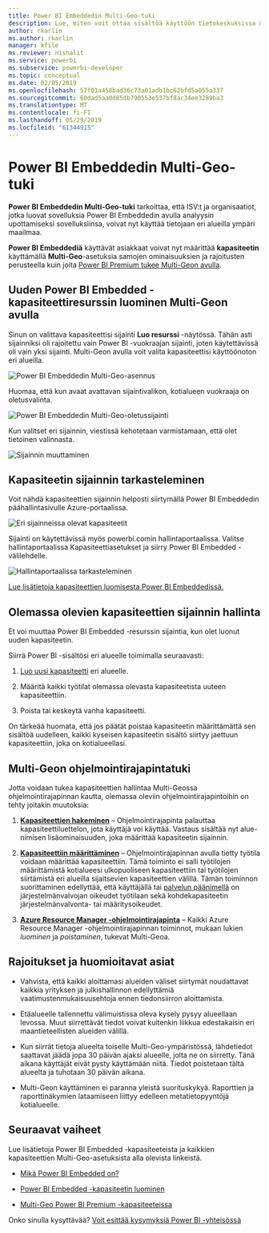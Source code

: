 ```yaml
---
title: Power BI Embeddedin Multi-Geo-tuki
description: Lue, miten voit ottaa sisältöä käyttöön tietokeskuksissa muilla alueilla kuin Power BI Embeddedin kotialueella.
author: rkarlin
ms.author: rkarlin
manager: kfile
ms.reviewer: nishalit
ms.service: powerbi
ms.subservice: powerbi-developer
ms.topic: conceptual
ms.date: 02/05/2019
ms.openlocfilehash: 57f01a458bad36c73a01adb1bc62bfd5a055a337
ms.sourcegitcommit: 60dad5aa0d85db790553e537bf8ac34ee3289ba3
ms.translationtype: MT
ms.contentlocale: fi-FI
ms.lasthandoff: 05/29/2019
ms.locfileid: "61344915"
---
```

# <a name="multi-geo-support-for-power-bi-embedded"></a>Power BI Embeddedin Multi-Geo-tuki

**Power BI Embeddedin Multi-Geo-tuki** tarkoittaa, että ISV:t ja organisaatiot, jotka luovat sovelluksia Power BI Embeddedin avulla analyysin upottamiseksi sovelluksiinsa, voivat nyt käyttää tietojaan eri alueilla ympäri maailmaa.

**Power BI Embeddediä** käyttävät asiakkaat voivat nyt määrittää **kapasiteetin** käyttämällä **Multi-Geo**-asetuksia samojen ominaisuuksien ja rajoitusten perusteella kuin joita [Power BI Premium tukee Multi-Geon avulla](../service-admin-premium-Multi-Geo.md).

## <a name="creating-new-power-bi-embedded-capacity-resource-with-multi-geo"></a>Uuden Power BI Embedded -kapasiteettiresurssin luominen Multi-Geon avulla

Sinun on valittava kapasiteettisi sijainti **Luo resurssi** -näytössä. Tähän asti sijainniksi oli rajoitettu vain Power BI -vuokraajan sijainti, joten käytettävissä oli vain yksi sijainti. Multi-Geon avulla voit valita kapasiteettisi käyttöönoton eri alueilla.

![Power BI Embeddedin Multi-Geo-asennus](media/embedded-multi-geo/pbie-multi-geo-setup.png)

Huomaa, että kun avaat avattavan sijaintivalikon, kotialueen vuokraaja on oletusvalinta.
  
![Power BI Embeddedin Multi-Geo-oletussijainti](media/embedded-multi-geo/pbie-multi-geo-default-location.png)

Kun valitset eri sijainnin, viestissä kehotetaan varmistamaan, että olet tietoinen valinnasta.

![Sijainnin muuttaminen](media/embedded-multi-geo/pbie-multi-geo-location-change.png)

## <a name="view-capacity-location"></a>Kapasiteetin sijainnin tarkasteleminen

Voit nähdä kapasiteettien sijainnin helposti siirtymällä Power BI Embeddedin päähallintasivulle Azure-portaalissa.

![Eri sijainneissa olevat kapasiteetit](media/embedded-multi-geo/pbie-multi-geo-location-different.png)

Sijainti on käytettävissä myös powerbi.comin hallintaportaalissa. Valitse hallintaportaalissa Kapasiteettiasetukset ja siirry Power BI Embedded -välilehdelle.

![Hallintaportaalissa tarkasteleminen](media/embedded-multi-geo/pbie-multi-geo-admin-portal.png)

[Lue lisätietoja kapasiteettien luomisesta Power BI Embeddedissä.](azure-pbie-create-capacity.md)

## <a name="manage-existing-capacities-location"></a>Olemassa olevien kapasiteettien sijainnin hallinta

Et voi muuttaa Power BI Embedded -resurssin sijaintia, kun olet luonut uuden kapasiteetin.

Siirrä Power BI -sisältösi eri alueelle toimimalla seuraavasti:

1. [Luo uusi kapasiteetti](azure-pbie-create-capacity.md) eri alueelle.

2. Määritä kaikki työtilat olemassa olevasta kapasiteetista uuteen kapasiteettiin.

3. Poista tai keskeytä vanha kapasiteetti.

On tärkeää huomata, että jos päätät poistaa kapasiteetin määrittämättä sen sisältöä uudelleen, kaikki kyseisen kapasiteetin sisältö siirtyy jaettuun kapasiteettiin, joka on kotialueellasi.

## <a name="api-support-for-multi-geo"></a>Multi-Geon ohjelmointirajapintatuki

Jotta voidaan tukea kapasiteettien hallintaa Multi-Geossa ohjelmointirajapinnan kautta, olemassa oleviin ohjelmointirajapintoihin on tehty joitakin muutoksia:

1. **[Kapasiteettien hakeminen](https://docs.microsoft.com/rest/api/power-bi/capacities/getcapacities)** – Ohjelmointirajapinta palauttaa kapasiteettiluettelon, jota käyttäjä voi käyttää. Vastaus sisältää nyt alue-nimisen lisäominaisuuden, joka määrittää kapasiteetin sijainnin.

2. **[Kapasiteettiin määrittäminen](https://docs.microsoft.com/rest/api/power-bi/capacities)** – Ohjelmointirajapinnan avulla tietty työtila voidaan määrittää kapasiteettiin. Tämä toiminto ei salli työtilojen määrittämistä kotialueesi ulkopuoliseen kapasiteettiin tai työtilojen siirtämistä eri alueilla sijaitsevien kapasiteettien välillä. Tämän toiminnon suorittaminen edellyttää, että käyttäjällä tai [palvelun päänimellä](embed-service-principal.md) on järjestelmänvalvojan oikeudet työtilaan sekä kohdekapasiteetin järjestelmänvalvonta- tai määritysoikeudet.

3. **[Azure Resource Manager -ohjelmointirajapinta](https://docs.microsoft.com/rest/api/power-bi-embedded/capacities)** – Kaikki Azure Resource Manager -ohjelmointirajapinnan toiminnot, mukaan lukien *luominen* ja *poistaminen*, tukevat Multi-Geoa.

## <a name="limitations-and-considerations"></a>Rajoitukset ja huomioitavat asiat

* Vahvista, että kaikki aloittamasi alueiden väliset siirtymät noudattavat kaikkia yrityksen ja julkishallinnon edellyttämiä vaatimustenmukaisuusehtoja ennen tiedonsiirron aloittamista.

* Etäalueelle tallennettu välimuistissa oleva kysely pysyy alueellaan levossa. Muut siirrettävät tiedot voivat kuitenkin liikkua edestakaisin eri maantieteellisten alueiden välillä.

* Kun siirrät tietoja alueelta toiselle Multi-Geo-ympäristössä, lähdetiedot saattavat jäädä jopa 30 päivän ajaksi alueelle, jolta ne on siirretty. Tänä aikana käyttäjät eivät pysty käyttämään niitä. Tiedot poistetaan tältä alueelta ja tuhotaan 30 päivän aikana.

* Multi-Geon käyttäminen ei paranna yleistä suorituskykyä. Raporttien ja raporttinäkymien lataamiseen liittyy edelleen metatietopyyntöjä kotialueelle.

## <a name="next-steps"></a>Seuraavat vaiheet

Lue lisätietoja Power BI Embedded -kapasiteeteista ja kaikkien kapasiteettien Multi-Geo-asetuksista alla olevista linkeistä.

* [Mikä Power BI Embedded on?](azure-pbie-what-is-power-bi-embedded.md)

* [Power BI Embedded -kapasiteetin luominen](azure-pbie-create-capacity.md)

* [Multi-Geo Power BI Premium -kapasiteeteissa](../service-admin-premium-multi-geo.md)

Onko sinulla kysyttävää? [Voit esittää kysymyksiä Power BI -yhteisössä](http://community.powerbi.com/)